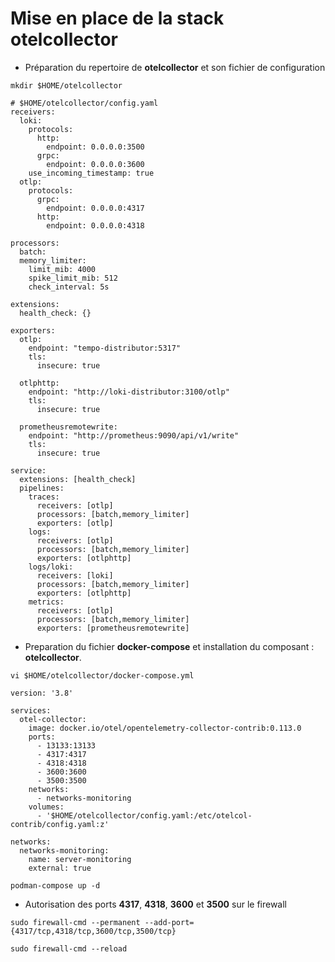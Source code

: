 # Mise en place de la stack otelcollector

- Préparation du repertoire de **otelcollector** et son fichier de configuration

```
mkdir $HOME/otelcollector
```

```
# $HOME/otelcollector/config.yaml
receivers:
  loki:
    protocols:
      http:
        endpoint: 0.0.0.0:3500
      grpc:
        endpoint: 0.0.0.0:3600
    use_incoming_timestamp: true
  otlp:
    protocols:
      grpc:
        endpoint: 0.0.0.0:4317
      http:
        endpoint: 0.0.0.0:4318

processors:
  batch:
  memory_limiter:  
    limit_mib: 4000  
    spike_limit_mib: 512
    check_interval: 5s

extensions:
  health_check: {}

exporters:
  otlp:
    endpoint: "tempo-distributor:5317"
    tls:
      insecure: true

  otlphttp:
    endpoint: "http://loki-distributor:3100/otlp"
    tls:
      insecure: true

  prometheusremotewrite:
    endpoint: "http://prometheus:9090/api/v1/write"
    tls:
      insecure: true

service:
  extensions: [health_check]
  pipelines:
    traces:
      receivers: [otlp]
      processors: [batch,memory_limiter]
      exporters: [otlp]
    logs:
      receivers: [otlp]
      processors: [batch,memory_limiter]
      exporters: [otlphttp]
    logs/loki:
      receivers: [loki]
      processors: [batch,memory_limiter]
      exporters: [otlphttp]
    metrics:
      receivers: [otlp]
      processors: [batch,memory_limiter]
      exporters: [prometheusremotewrite]
```

- Preparation du fichier **docker-compose** et installation du composant : **otelcollector**.

```
vi $HOME/otelcollector/docker-compose.yml
```

```
version: '3.8'

services:
  otel-collector:
    image: docker.io/otel/opentelemetry-collector-contrib:0.113.0
    ports:
      - 13133:13133
      - 4317:4317
      - 4318:4318
      - 3600:3600
      - 3500:3500
    networks:
      - networks-monitoring
    volumes:
      - '$HOME/otelcollector/config.yaml:/etc/otelcol-contrib/config.yaml:z'

networks:
  networks-monitoring:
    name: server-monitoring
    external: true
```

```
podman-compose up -d
```

- Autorisation des ports **4317**, **4318**, **3600** et **3500** sur le firewall


```
sudo firewall-cmd --permanent --add-port={4317/tcp,4318/tcp,3600/tcp,3500/tcp}

sudo firewall-cmd --reload
```